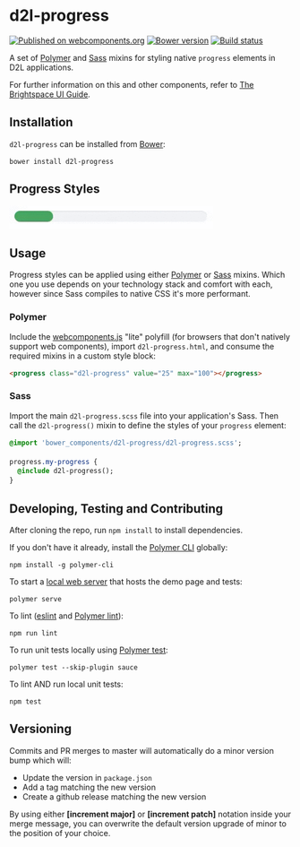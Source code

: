 # d2l-progress
[![Published on webcomponents.org](https://img.shields.io/badge/webcomponents.org-published-blue.svg)](https://www.webcomponents.org/element/BrightspaceUI/progress)
[![Bower version][bower-image]][bower-url]
[![Build status][ci-image]][ci-url]

A set of [Polymer](https://www.polymer-project.org/) and [Sass](http://sass-lang.com/) mixins for styling native `progress` elements in D2L applications.

For further information on this and other components, refer to [The Brightspace UI Guide](https://github.com/BrightspaceUI/guide/wiki).

## Installation

`d2l-progress` can be installed from [Bower][bower-url]:
```shell
bower install d2l-progress
```

## Progress Styles

![screenshot of progress bar](/screenshots/progress.gif?raw=true)

## Usage

Progress styles can be applied using either [Polymer](https://www.polymer-project.org/1.0/) or [Sass](http://sass-lang.com/) mixins. Which one you use depends on your technology stack and comfort with each, however since Sass compiles to native CSS it's more performant.

### Polymer

Include the [webcomponents.js](http://webcomponents.org/polyfills/) "lite" polyfill (for browsers that don't natively support web components), import `d2l-progress.html`, and consume the required mixins in a custom style block:

<!---
```
<custom-element-demo>
  <template>
    <script src="../webcomponentsjs/webcomponents-lite.js"></script>
    <link rel="import" href="d2l-progress.html">
    <custom-style>
      <style is="custom-style">
        progress.d2l-progress {
          @apply --d2l-progress;
        }
        /* this is necessary to avoid white bleed over rounded corners in chrome and safari */
        progress.d2l-progress::-webkit-progress-bar {
          @apply --d2l-progress-webkit-progress-bar;
        }
        /* strangely, comma separating the selectors for these pseudo-elements causes them to break */
        progress.d2l-progress::-webkit-progress-value {
          @apply --d2l-progress-webkit-progress-value;
        }
        /* note: unable to get firefox to animate the width... seems animation is not implemented for progress in FF */
        progress.d2l-progress::-moz-progress-bar {
          @apply --d2l-progress-moz-progress-bar;
        }
        progress.d2l-progress::-ms-fill {
          @apply --d2l-progress-ms-fill;
        }
        /* these are necessary to avoid showing border when value is 0 */
        progress[value="0"].d2l-progress::-webkit-progress-value {
          @apply --d2l-progress-webkit-progress-value-no-progress;
        }
        progress[value="0"].d2l-progress::-moz-progress-bar {
          @apply --d2l-progress-moz-progress-bar-no-progress;
        }
      </style>
    </custom-style>
    <next-code-block></next-code-block>
  </template>
</custom-element-demo>
```
-->
```html
<progress class="d2l-progress" value="25" max="100"></progress>
```

### Sass

Import the main `d2l-progress.scss` file into your application's Sass. Then call the `d2l-progress()` mixin to define the styles of your `progress` element:

```sass
@import 'bower_components/d2l-progress/d2l-progress.scss';

progress.my-progress {
  @include d2l-progress();
}
```

## Developing, Testing and Contributing

After cloning the repo, run `npm install` to install dependencies.

If you don't have it already, install the [Polymer CLI](https://www.polymer-project.org/2.0/docs/tools/polymer-cli) globally:

```shell
npm install -g polymer-cli
```

To start a [local web server](https://www.polymer-project.org/2.0/docs/tools/polymer-cli-commands#serve) that hosts the demo page and tests:

```shell
polymer serve
```

To lint ([eslint](http://eslint.org/) and [Polymer lint](https://www.polymer-project.org/2.0/docs/tools/polymer-cli-commands#lint)):

```shell
npm run lint
```

To run unit tests locally using [Polymer test](https://www.polymer-project.org/2.0/docs/tools/polymer-cli-commands#tests):

```shell
polymer test --skip-plugin sauce
```

To lint AND run local unit tests:

```shell
npm test
```

[bower-url]: http://bower.io/search/?q=d2l-progress
[bower-image]: https://img.shields.io/bower/v/d2l-progress.svg
[ci-url]: https://travis-ci.org/BrightspaceUI/progress
[ci-image]: https://travis-ci.org/BrightspaceUI/progress.svg?branch=master

## Versioning

Commits and PR merges to master will automatically do a minor version bump which will:
* Update the version in `package.json`
* Add a tag matching the new version
* Create a github release matching the new version

By using either **[increment major]** or **[increment patch]** notation inside your merge message, you can overwrite the default version upgrade of minor to the position of your choice.
